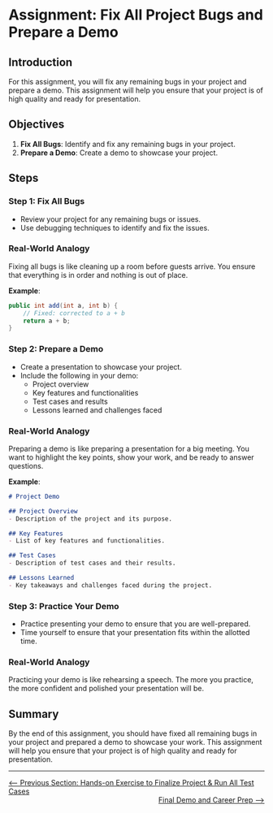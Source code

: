 # Assignment: Fix All Project Bugs and Prepare a Demo

## Introduction

For this assignment, you will fix any remaining bugs in your project and prepare a demo. This assignment will help you ensure that your project is of high quality and ready for presentation.

## Objectives

1. **Fix All Bugs**: Identify and fix any remaining bugs in your project.
2. **Prepare a Demo**: Create a demo to showcase your project.

## Steps

### Step 1: Fix All Bugs

- Review your project for any remaining bugs or issues.
- Use debugging techniques to identify and fix the issues.

### Real-World Analogy

Fixing all bugs is like cleaning up a room before guests arrive. You ensure that everything is in order and nothing is out of place.

**Example**:
```java
public int add(int a, int b) {
    // Fixed: corrected to a + b
    return a + b;
}
```

### Step 2: Prepare a Demo

- Create a presentation to showcase your project.
- Include the following in your demo:
  - Project overview
  - Key features and functionalities
  - Test cases and results
  - Lessons learned and challenges faced

### Real-World Analogy

Preparing a demo is like preparing a presentation for a big meeting. You want to highlight the key points, show your work, and be ready to answer questions.

**Example**:
```markdown
# Project Demo

## Project Overview
- Description of the project and its purpose.

## Key Features
- List of key features and functionalities.

## Test Cases
- Description of test cases and their results.

## Lessons Learned
- Key takeaways and challenges faced during the project.
```

### Step 3: Practice Your Demo

- Practice presenting your demo to ensure that you are well-prepared.
- Time yourself to ensure that your presentation fits within the allotted time.

### Real-World Analogy

Practicing your demo is like rehearsing a speech. The more you practice, the more confident and polished your presentation will be.

## Summary

By the end of this assignment, you should have fixed all remaining bugs in your project and prepared a demo to showcase your work. This assignment will help you ensure that your project is of high quality and ready for presentation.

---

<div style="width: 100%">
<a href='finalise-project.md'><-- Previous Section: Hands-on Exercise to Finalize Project & Run All Test Cases</a>
<div align="right"><a href='final-demo-and-career-prep.md'> Final Demo and Career Prep --></a></div>
</div>
